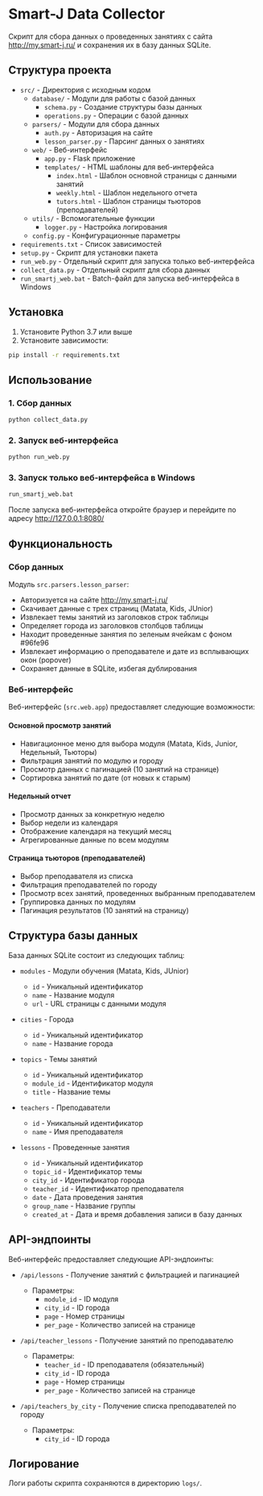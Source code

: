 # Smart-J Data Collector

Скрипт для сбора данных о проведенных занятиях с сайта http://my.smart-j.ru/ и сохранения их в базу данных SQLite.

## Структура проекта


- `src/` - Директория с исходным кодом
  - `database/` - Модули для работы с базой данных
    - `schema.py` - Создание структуры базы данных
    - `operations.py` - Операции с базой данных
  - `parsers/` - Модули для сбора данных
    - `auth.py` - Авторизация на сайте
    - `lesson_parser.py` - Парсинг данных о занятиях
  - `web/` - Веб-интерфейс
    - `app.py` - Flask приложение
    - `templates/` - HTML шаблоны для веб-интерфейса
      - `index.html` - Шаблон основной страницы с данными занятий
      - `weekly.html` - Шаблон недельного отчета
      - `tutors.html` - Шаблон страницы тьюторов (преподавателей)
  - `utils/` - Вспомогательные функции
    - `logger.py` - Настройка логирования
  - `config.py` - Конфигурационные параметры
- `requirements.txt` - Список зависимостей
- `setup.py` - Скрипт для установки пакета
- `run_web.py` - Отдельный скрипт для запуска только веб-интерфейса
- `collect_data.py` - Отдельный скрипт для сбора данных
- `run_smartj_web.bat` - Batch-файл для запуска веб-интерфейса в Windows

## Установка

1. Установите Python 3.7 или выше
2. Установите зависимости:

```bash
pip install -r requirements.txt
```

## Использование

### 1. Сбор данных

```bash
python collect_data.py
```

### 2. Запуск веб-интерфейса

```bash
python run_web.py
```

### 3. Запуск только веб-интерфейса в Windows

```bash
run_smartj_web.bat
```


После запуска веб-интерфейса откройте браузер и перейдите по адресу http://127.0.0.1:8080/

## Функциональность

### Сбор данных

Модуль `src.parsers.lesson_parser`:
- Авторизуется на сайте http://my.smart-j.ru/
- Скачивает данные с трех страниц (Matata, Kids, JUnior)
- Извлекает темы занятий из заголовков строк таблицы
- Определяет города из заголовков столбцов таблицы
- Находит проведенные занятия по зеленым ячейкам с фоном #96fe96
- Извлекает информацию о преподавателе и дате из всплывающих окон (popover)
- Сохраняет данные в SQLite, избегая дублирования

### Веб-интерфейс

Веб-интерфейс (`src.web.app`) предоставляет следующие возможности:

#### Основной просмотр занятий
- Навигационное меню для выбора модуля (Matata, Kids, Junior, Недельный, Тьюторы)
- Фильтрация занятий по модулю и городу
- Просмотр данных с пагинацией (10 занятий на странице)
- Сортировка занятий по дате (от новых к старым)

#### Недельный отчет
- Просмотр данных за конкретную неделю
- Выбор недели из календаря
- Отображение календаря на текущий месяц
- Агрегированные данные по всем модулям

#### Страница тьюторов (преподавателей)
- Выбор преподавателя из списка
- Фильтрация преподавателей по городу
- Просмотр всех занятий, проведенных выбранным преподавателем
- Группировка данных по модулям
- Пагинация результатов (10 занятий на страницу)

## Структура базы данных

База данных SQLite состоит из следующих таблиц:

- `modules` - Модули обучения (Matata, Kids, JUnior)
  - `id` - Уникальный идентификатор
  - `name` - Название модуля
  - `url` - URL страницы с данными модуля

- `cities` - Города
  - `id` - Уникальный идентификатор
  - `name` - Название города

- `topics` - Темы занятий
  - `id` - Уникальный идентификатор
  - `module_id` - Идентификатор модуля
  - `title` - Название темы

- `teachers` - Преподаватели
  - `id` - Уникальный идентификатор
  - `name` - Имя преподавателя

- `lessons` - Проведенные занятия
  - `id` - Уникальный идентификатор
  - `topic_id` - Идентификатор темы
  - `city_id` - Идентификатор города
  - `teacher_id` - Идентификатор преподавателя
  - `date` - Дата проведения занятия
  - `group_name` - Название группы
  - `created_at` - Дата и время добавления записи в базу данных

## API-эндпоинты

Веб-интерфейс предоставляет следующие API-эндпоинты:

- `/api/lessons` - Получение занятий с фильтрацией и пагинацией
  - Параметры:
    - `module_id` - ID модуля
    - `city_id` - ID города
    - `page` - Номер страницы
    - `per_page` - Количество записей на странице

- `/api/teacher_lessons` - Получение занятий по преподавателю
  - Параметры:
    - `teacher_id` - ID преподавателя (обязательный)
    - `city_id` - ID города
    - `page` - Номер страницы
    - `per_page` - Количество записей на странице

- `/api/teachers_by_city` - Получение списка преподавателей по городу
  - Параметры:
    - `city_id` - ID города

## Логирование

Логи работы скрипта сохраняются в директорию `logs/`.
